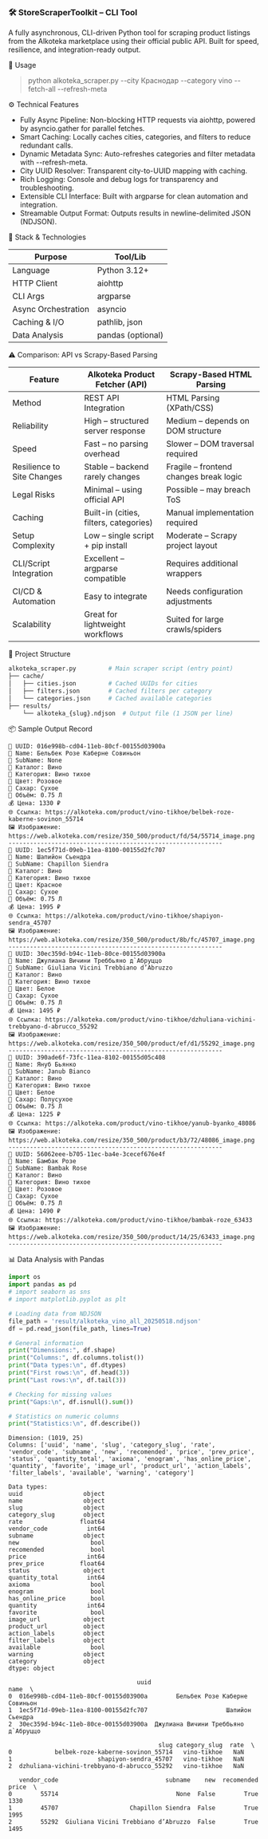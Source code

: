 ### 🛠️ StoreScraperToolkit – CLI Tool

A fully asynchronous, CLI-driven Python tool for scraping product listings from the Alkoteka marketplace using their official public API. Built for speed, resilience, and integration-ready output.

🚀 Usage

> python alkoteka_scraper.py --city Краснодар --category vino --fetch-all --refresh-meta

⚙️ Technical Features

- Fully Async Pipeline: Non-blocking HTTP requests via aiohttp, powered by asyncio.gather for parallel fetches.
- Smart Caching: Locally caches cities, categories, and filters to reduce redundant calls.
- Dynamic Metadata Sync: Auto-refreshes categories and filter metadata with --refresh-meta.
- City UUID Resolver: Transparent city-to-UUID mapping with caching.
- Rich Logging: Console and debug logs for transparency and troubleshooting.
- Extensible CLI Interface: Built with argparse for clean automation and integration.
- Streamable Output Format: Outputs results in newline-delimited JSON (NDJSON).


🧱 Stack & Technologies

| Purpose             | Tool/Lib          |
| ------------------- | ----------------- |
| Language            | Python 3.12+      |
| HTTP Client         | aiohttp           |
| CLI Args            | argparse          |
| Async Orchestration | asyncio           |
| Caching & I/O       | pathlib, json     |
| Data Analysis       | pandas (optional) |


⚠️ Comparison: API vs Scrapy-Based Parsing

| Feature                    | Alkoteka Product Fetcher (API)         | Scrapy-Based HTML Parsing              |
| -------------------------- | -------------------------------------- | -------------------------------------- |
| Method                     | REST API Integration                   | HTML Parsing (XPath/CSS)               |
| Reliability                | High – structured server response      | Medium – depends on DOM structure      |
| Speed                      | Fast – no parsing overhead             | Slower – DOM traversal required        |
| Resilience to Site Changes | Stable – backend rarely changes        | Fragile – frontend changes break logic |
| Legal Risks                | Minimal – using official API           | Possible – may breach ToS              |
| Caching                    | Built-in (cities, filters, categories) | Manual implementation required         |
| Setup Complexity           | Low – single script + pip install      | Moderate – Scrapy project layout       |
| CLI/Script Integration     | Excellent – argparse compatible        | Requires additional wrappers           |
| CI/CD & Automation         | Easy to integrate                      | Needs configuration adjustments        |:
| Scalability                | Great for lightweight workflows        | Suited for large crawls/spiders        |

📁 Project Structure

```bash
alkoteka_scraper.py         # Main scraper script (entry point)
├── cache/
│   ├── cities.json         # Cached UUIDs for cities
│   ├── filters.json        # Cached filters per category
│   └── categories.json     # Cached available categories
├── results/
    └── alkoteka_{slug}.ndjson  # Output file (1 JSON per line)
```

📦 Sample Output Record

```text
🛒 UUID: 016e998b-cd04-11eb-80cf-00155d03900a
🛒 Name: Бельбек Розе Каберне Совиньон
🛒 SubName: None
🧷 Каталог: Вино
🧷 Категория: Вино тихое
🎨 Цвет: Розовое
🍬 Сахар: Сухое
🍾 Объём: 0.75 Л
💰 Цена: 1330 ₽
🌐 Ссылка: https://alkoteka.com/product/vino-tikhoe/belbek-roze-kaberne-sovinon_55714
🖼️ Изображение: https://web.alkoteka.com/resize/350_500/product/fd/54/55714_image.png
------------------------------------------------------------
🛒 UUID: 1ec5f71d-09eb-11ea-8100-00155d2fc707
🛒 Name: Шапийон Сьендра
🛒 SubName: Chapillon Siendra
🧷 Каталог: Вино
🧷 Категория: Вино тихое
🎨 Цвет: Красное
🍬 Сахар: Сухое
🍾 Объём: 0.75 Л
💰 Цена: 1995 ₽
🌐 Ссылка: https://alkoteka.com/product/vino-tikhoe/shapiyon-sendra_45707
🖼️ Изображение: https://web.alkoteka.com/resize/350_500/product/8b/fc/45707_image.png
------------------------------------------------------------
🛒 UUID: 30ec359d-b94c-11eb-80ce-00155d03900a
🛒 Name: Джулиана Вичини Треббьяно д`Абруццо
🛒 SubName: Giuliana Vicini Trebbiano d’Abruzzo
🧷 Каталог: Вино
🧷 Категория: Вино тихое
🎨 Цвет: Белое
🍬 Сахар: Сухое
🍾 Объём: 0.75 Л
💰 Цена: 1495 ₽
🌐 Ссылка: https://alkoteka.com/product/vino-tikhoe/dzhuliana-vichini-trebbyano-d-abrucco_55292
🖼️ Изображение: https://web.alkoteka.com/resize/350_500/product/ef/d1/55292_image.png
------------------------------------------------------------
🛒 UUID: 390ade6f-73fc-11ea-8102-00155d05c408
🛒 Name: Януб Бьянко
🛒 SubName: Janub Bianco
🧷 Каталог: Вино
🧷 Категория: Вино тихое
🎨 Цвет: Белое
🍬 Сахар: Полусухое
🍾 Объём: 0.75 Л
💰 Цена: 1225 ₽
🌐 Ссылка: https://alkoteka.com/product/vino-tikhoe/yanub-byanko_48086
🖼️ Изображение: https://web.alkoteka.com/resize/350_500/product/b3/72/48086_image.png
------------------------------------------------------------
🛒 UUID: 56062eee-b705-11ec-ba4e-3cecef676e4f
🛒 Name: Бамбак Розе
🛒 SubName: Bambak Rose
🧷 Каталог: Вино
🧷 Категория: Вино тихое
🎨 Цвет: Розовое
🍬 Сахар: Сухое
🍾 Объём: 0.75 Л
💰 Цена: 1490 ₽
🌐 Ссылка: https://alkoteka.com/product/vino-tikhoe/bambak-roze_63433
🖼️ Изображение: https://web.alkoteka.com/resize/350_500/product/14/25/63433_image.png
------------------------------------------------------------
```
📊 Data Analysis with Pandas

```python
import os
import pandas as pd
# import seaborn as sns
# import matplotlib.pyplot as plt

# Loading data from NDJSON
file_path = 'result/alkoteka_vino_all_20250518.ndjson'
df = pd.read_json(file_path, lines=True)

# General information
print("Dimensions:", df.shape)
print("Columns:", df.columns.tolist())
print("Data types:\n", df.dtypes)
print("First rows:\n", df.head(3))
print("Last rows:\n", df.tail(3))

# Checking for missing values
print("Gaps:\n", df.isnull().sum())

# Statistics on numeric columns
print("Statistics:\n", df.describe())
```

```text
Dimension: (1019, 25)
Columns: ['uuid', 'name', 'slug', 'category_slug', 'rate', 'vendor_code', 'subname', 'new', 'recomended', 'price', 'prev_price', 'status', 'quantity_total', 'axioma', 'enogram', 'has_online_price', 'quantity', 'favorite', 'image_url', 'product_url', 'action_labels', 'filter_labels', 'available', 'warning', 'category']

Data types: 
uuid                 object
name                 object
slug                 object
category_slug        object
rate                float64
vendor_code           int64
subname              object
new                    bool
recomended             bool
price                 int64
prev_price          float64
status               object
quantity_total        int64
axioma                 bool
enogram                bool
has_online_price       bool
quantity              int64
favorite               bool
image_url            object
product_url          object
action_labels        object
filter_labels        object
available              bool
warning              object
category             object
dtype: object

                                    uuid                                 name  \
0  016e998b-cd04-11eb-80cf-00155d03900a        Бельбек Розе Каберне Совиньон   
1  1ec5f71d-09eb-11ea-8100-00155d2fc707                      Шапийон Сьендра   
2  30ec359d-b94c-11eb-80ce-00155d03900a  Джулиана Вичини Треббьяно д`Абруццо   

                                          slug category_slug  rate  \
0            belbek-roze-kaberne-sovinon_55714   vino-tikhoe   NaN   
1                        shapiyon-sendra_45707   vino-tikhoe   NaN   
2  dzhuliana-vichini-trebbyano-d-abrucco_55292   vino-tikhoe   NaN   

   vendor_code                              subname    new  recomended  price  \
0        55714                                 None  False        True   1330   
1        45707                    Chapillon Siendra  False        True   1995   
2        55292  Giuliana Vicini Trebbiano d’Abruzzo  False        True   1495  
```
